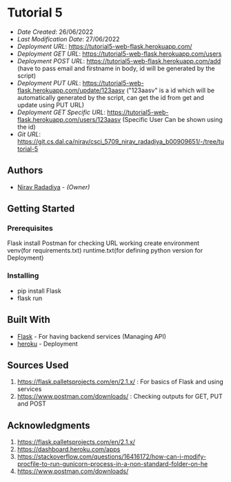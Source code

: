 <!--- The following README.md sample file was adapted from https://gist.github.com/PurpleBooth/109311bb0361f32d87a2#file-readme-template-md by Gabriella Mosquera for academic use ---> 
<!--- You may delete any comments in this sample README.md file. If needing to use as a .txt file then simply delete all comments, edit as needed, and save as a README.txt file --->

# Tutorial 5

* *Date Created*: 26/06/2022
* *Last Modification Date*:  27/06/2022
* *Deployment URL*: <https://tutorial5-web-flask.herokuapp.com/>
* *Deployment GET URL*: <https://tutorial5-web-flask.herokuapp.com/users>
* *Deployment POST URL*: <https://tutorial5-web-flask.herokuapp.com/add> (have to pass email and firstname in body, id will be generated by the     script)
* *Deployment PUT URL*: <https://tutorial5-web-flask.herokuapp.com/update/123aasv> ("123aasv" is a id which will be automatically generated by the script, can get the id from get and update using PUT URL)
* *Deployment GET Specific URL*: <https://tutorial5-web-flask.herokuapp.com/users/123aasv> (Specific User Can be shown using the id)
* *Git URL*: <https://git.cs.dal.ca/nirav/csci_5709_nirav_radadiya_b00909651/-/tree/tutorial-5>

## Authors

* [Nirav Radadiya](nr723865@dal.ca) - *(Owner)*


## Getting Started


### Prerequisites

Flask install
Postman for checking URL working
create environment venv(for requirements.txt)
runtime.txt(for defining python version for Deployment)


### Installing

* pip install Flask
* flask run


## Built With

* [Flask](https://pypi.org/project/Flask/) - For having backend services (Managing API)
* [heroku](https://dashboard.heroku.com/apps) - Deployment



## Sources Used

1. https://flask.palletsprojects.com/en/2.1.x/ : For basics of Flask and using services
2. https://www.postman.com/downloads/ : Checking outputs for GET, PUT and POST 

## Acknowledgments

1. https://flask.palletsprojects.com/en/2.1.x/
2. https://dashboard.heroku.com/apps
3. https://stackoverflow.com/questions/16416172/how-can-i-modify-procfile-to-run-gunicorn-process-in-a-non-standard-folder-on-he
4. https://www.postman.com/downloads/

